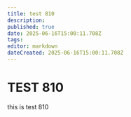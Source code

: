 ```yaml
---
title: test 810
description: 
published: true
date: 2025-06-16T15:00:11.708Z
tags: 
editor: markdown
dateCreated: 2025-06-16T15:00:11.708Z
---
```


# TEST 810
this is test 810
